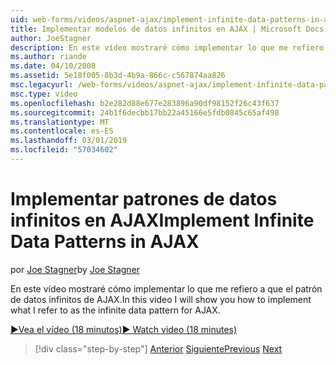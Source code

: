 ```yaml
---
uid: web-forms/videos/aspnet-ajax/implement-infinite-data-patterns-in-ajax
title: Implementar modelos de datos infinitos en AJAX | Microsoft Docs
author: JoeStagner
description: En este vídeo mostraré cómo implementar lo que me refiero a que el patrón de datos infinitos de AJAX.
ms.author: riande
ms.date: 04/10/2008
ms.assetid: 5e18f005-8b3d-4b9a-866c-c567874aa826
msc.legacyurl: /web-forms/videos/aspnet-ajax/implement-infinite-data-patterns-in-ajax
msc.type: video
ms.openlocfilehash: b2e282d88e677e283896a90df98152f26c43f637
ms.sourcegitcommit: 24b1f6decbb17bb22a45166e5fdb0845c65af498
ms.translationtype: MT
ms.contentlocale: es-ES
ms.lasthandoff: 03/01/2019
ms.locfileid: "57034602"
---
```

<a name="implement-infinite-data-patterns-in-ajax"></a><span data-ttu-id="fb1af-103">Implementar patrones de datos infinitos en AJAX</span><span class="sxs-lookup"><span data-stu-id="fb1af-103">Implement Infinite Data Patterns in AJAX</span></span>
====================
<span data-ttu-id="fb1af-104">por [Joe Stagner](https://github.com/JoeStagner)</span><span class="sxs-lookup"><span data-stu-id="fb1af-104">by [Joe Stagner](https://github.com/JoeStagner)</span></span>

<span data-ttu-id="fb1af-105">En este vídeo mostraré cómo implementar lo que me refiero a que el patrón de datos infinitos de AJAX.</span><span class="sxs-lookup"><span data-stu-id="fb1af-105">In this video I will show you how to implement what I refer to as the infinite data pattern for AJAX.</span></span>

[<span data-ttu-id="fb1af-106">&#9654;Vea el vídeo (18 minutos)</span><span class="sxs-lookup"><span data-stu-id="fb1af-106">&#9654; Watch video (18 minutes)</span></span>](https://channel9.msdn.com/Blogs/ASP-NET-Site-Videos/implement-infinite-data-patterns-in-ajax)

> [!div class="step-by-step"]
> <span data-ttu-id="fb1af-107">[Anterior](use-aspnet-ajax-cascading-drop-down-control-to-access-a-database.md)
> [Siguiente](basic-aspnet-authentication-in-an-ajax-enabled-application.md)</span><span class="sxs-lookup"><span data-stu-id="fb1af-107">[Previous](use-aspnet-ajax-cascading-drop-down-control-to-access-a-database.md)
[Next](basic-aspnet-authentication-in-an-ajax-enabled-application.md)</span></span>

